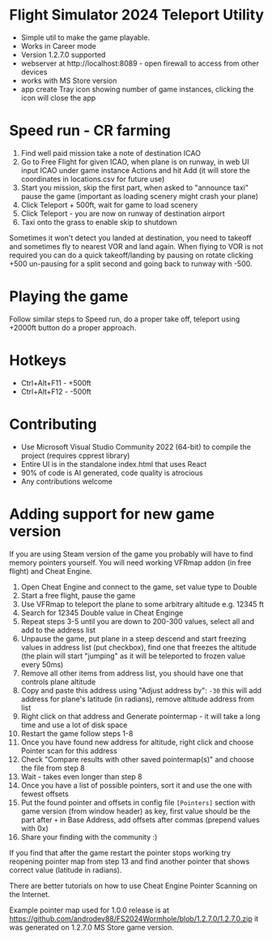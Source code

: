 # Flight Simulator 2024 Teleport Utility
* Simple util to make the game playable.
* Works in Career mode
* Version 1.2.7.0 supported
* webserver at http://localhost:8089 - open firewall to access from other devices
* works with MS Store version
* app create Tray icon showing number of game instances, clicking the icon will close the app
  
# Speed run - CR farming
1. Find well paid mission take a note of destination ICAO
2. Go to Free Flight for given ICAO, when plane is on runway, in web UI input ICAO under game instance Actions and hit Add (it will store the coordinates in locations.csv for future use)
3. Start you mission, skip the first part, when asked to "announce taxi" pause the game (important as loading scenery might crash your plane)
4. Click Teleport + 500ft, wait for game to load scenery
5. Click Teleport - you are now on runway of destination airport
6. Taxi onto the grass to enable skip to shutdown

Sometimes it won't detect you landed at destination, you need to takeoff and sometimes fly to nearest VOR and land again.
When flying to VOR is not required you can do a quick takeoff/landing by pausing on rotate clicking +500 un-pausing for a split second and going back to runway with -500.

# Playing the game 
Follow similar steps to Speed run, do a proper take off, teleport using +2000ft button do a proper approach.

# Hotkeys
* Ctrl+Alt+F11 - +500ft
* Ctrl+Alt+F12 - -500ft

# Contributing
* Use Microsoft Visual Studio Community 2022 (64-bit) to compile the project (requires cpprest library)
* Entire UI is in the standalone index.html that uses React
* 90% of code is AI generated, code quality is atrocious
* Any contributions welcome

# Adding support for new game version 
If you are using Steam version of the game you probably will have to find memory pointers yourself.
You will need working VFRmap addon (in free flight) and Cheat Engine.

1. Open Cheat Engine and connect to the game, set value type to Double
2. Start a free flight, pause the game
3. Use VFRmap to teleport the plane to some arbitrary altitude e.g. 12345 ft
4. Search for 12345 Double value in Cheat Enginge
5. Repeat steps 3-5 until you are down to 200-300 values, select all and add to the address list
6. Unpause the game, put plane in a steep descend and start freezing values in address list (put checkbox), find one that freezes the altitude (the plain will start "jumping" as it will be teleported to frozen value every 50ms)
7. Remove all other items from address list, you should have one that controls plane altitude
8. Copy and paste this address using "Adjust address by": `-30` this will add address for plane's latitude (in radians), remove altitude address from list
9. Right click on that address and Generate pointermap - it will take a long time and use a lot of disk space
10. Restart the game follow steps 1-8
11. Once you have found new address for altitude, right click and choose Pointer scan for this address
12. Check "Compare results with other saved pointermap(s)" and choose the file from step 8
13. Wait - takes even longer than step 8
14. Once you have a list of possible pointers, sort it and use the one with fewest offsets
15. Put the found pointer and offsets in config file `[Pointers]` section with game version (from window header) as key, first value should be the part after `+` in Base Address, add offsets after commas (prepend values with 0x)
16. Share your finding with the community :)

If you find that after the game restart the pointer stops working try reopening pointer map from step 13 and find another pointer that shows correct value (latitude in radians).

There are better tutorials on how to use Cheat Engine Pointer Scanning on the Internet.

Example pointer map used for 1.0.0 release is at https://github.com/androdev88/FS2024Wormhole/blob/1.2.7.0/1.2.7.0.zip it was generated on 1.2.7.0 MS Store game version.
